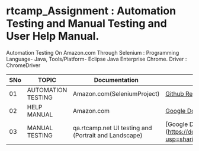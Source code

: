 # rtcamp_Assignment : Automation Testing and Manual Testing and User Help Manual.


Automation Testing On Amazon.com Through Selenium : Programming Language- Java, Tools/Platform- Eclipse Java Enterprise Chrome.
Driver : ChromeDriver

|SNo| TOPIC | Documentation | Link Provided |
|-|-|-|-|
|01| AUTOMATION TESTING | Amazon.com(SeleniumProject) | [Github Repository](https://github.com/rahuladhao772/rtcamp_assignment-.git)
|02| HELP MANUAL |Amazon.com | [Google Docs](https://docs.google.com/document/d/1G-x6irVtLQ-B6NK2U4bNH0RaD-oay7xxJd8vOcPzvbo/edit?usp=sharing)
|03| MANUAL TESTING | qa.rtcamp.net UI testing and (Portrait and Landscape) | [Google Docs](https://docs.google.com/document/d/1KxbMcyypTMCyz8eW8_582VXBqquIpwRlikhVMx90mXo/edit?usp=sharing

